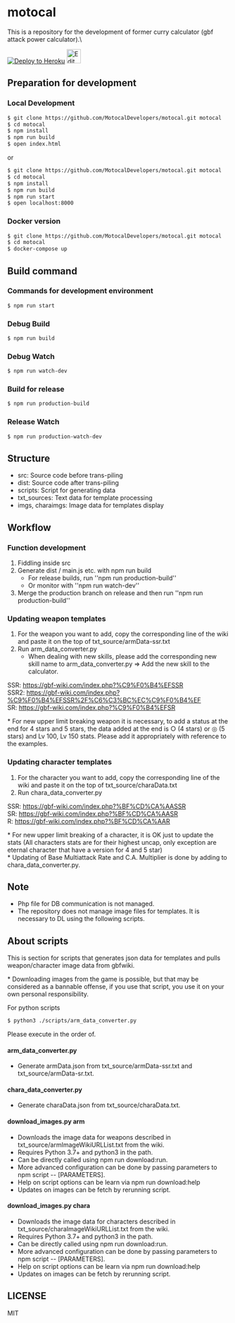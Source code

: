 # motocal
This is a repository for the development of former curry calculator (gbf attack power calculator).\

[![Deploy to Heroku](https://www.herokucdn.com/deploy/button.png)](https://www.heroku.com/deploy/?template=https://github.com/MotocalDevelopers/motocal)
[<img alt="Edit on CodeSandbox" src="https://codesandbox.io/static/img/play-codesandbox.svg" height="32" />](https://kei-gbf.github.io/codesandbox-button/redirect.html)

## Preparation for development

### Local Development
```sh
$ git clone https://github.com/MotocalDevelopers/motocal.git motocal
$ cd motocal
$ npm install
$ npm run build
$ open index.html
```
or
```sh
$ git clone https://github.com/MotocalDevelopers/motocal.git motocal
$ cd motocal
$ npm install
$ npm run build
$ npm run start
$ open localhost:8000
```
### Docker version
```sh
$ git clone https://github.com/MotocalDevelopers/motocal.git motocal
$ cd motocal
$ docker-compose up
```

## Build command
### Commands for development environment
```sh
$ npm run start
```

### Debug Build
```sh
$ npm run build
```
### Debug Watch
```sh
$ npm run watch-dev
```
### Build for release
```sh
$ npm run production-build
```
### Release Watch
```sh
$ npm run production-watch-dev
```

## Structure
- src: Source code before trans-piling
- dist: Source code after trans-piling
- scripts: Script for generating data
- txt_sources: Text data for template processing
- imgs, charaimgs: Image data for templates display

## Workflow
### Function development
1. Fiddling inside src
2. Generate dist / main.js etc. with npm run build
    - For release builds, run ''npm run production-build''
    - Or monitor with ''npm run watch-dev''
3. Merge the production branch on release and then run ''npm run production-build''

### Updating weapon templates
1. For the weapon you want to add, copy the corresponding line of the wiki and paste it on the top of txt_source/armData-ssr.txt
2. Run arm_data_converter.py
    - When dealing with new skills, please add the corresponding new skill name to arm_data_converter.py => Add the new skill to the calculator.
    
SSR: https://gbf-wiki.com/index.php?%C9%F0%B4%EFSSR  
SSR2: https://gbf-wiki.com/index.php?%C9%F0%B4%EFSSR%2F%C6%C3%BC%EC%C9%F0%B4%EF  
SR: https://gbf-wiki.com/index.php?%C9%F0%B4%EFSR  

\* For new upper limit breaking weapon it is necessary, to add a status at the end for 4 stars and 5 stars, the data added at the end is ○ (4 stars) or ◎ (5 stars) and Lv 100, Lv 150 stats. Please add it appropriately with reference to the examples.

### Updating character templates
1. For the character you want to add, copy the corresponding line of the wiki and paste it on the top of txt_source/charaData.txt
2. Run chara_data_converter.py

SSR: https://gbf-wiki.com/index.php?%BF%CD%CA%AASSR  
SR: https://gbf-wiki.com/index.php?%BF%CD%CA%AASR  
R: https://gbf-wiki.com/index.php?%BF%CD%CA%AAR  

\* For new upper limit breaking of a character, it is OK just to update the stats (All characters stats are for their highest uncap, only exception are eternal character that have a version for 4 and 5 star)  
\* Updating of Base Multiattack Rate and C.A. Multiplier is done by adding to chara\_data\_converter.py.

## Note
- Php file for DB communication is not managed.
- The repository does not manage image files for templates. It is necessary to DL using the following scripts.

## About scripts
This is section for scripts that generates json data for templates and pulls weapon/character image data from gbfwiki.

\* Downloading images from the game is possible, but that may be considered as a bannable offense, if you use that script, you use it on your own personal responsibility.

For python scripts
```sh
$ python3 ./scripts/arm_data_converter.py
```

Please execute in the order of.

#### arm\_data\_converter.py
- Generate armData.json from txt_source/armData-ssr.txt and txt_source/armData-sr.txt.

#### chara\_data\_converter.py
- Generate charaData.json from txt_source/charaData.txt.

#### download\_images.py arm
- Downloads the image data for weapons described in txt_source/armImageWikiURLList.txt from the wiki.
- Requires Python 3.7+ and python3 in the path.
- Can be directly called using npm run download:run.
- More advanced configuration can be done by passing parameters to npm script -- [PARAMETERS].
- Help on script options can be learn via npm run download:help
- Updates on images can be fetch by rerunning script.

#### download\_images.py chara
- Downloads the image data for characters described in txt_source/charaImageWikiURLList.txt from the wiki.
- Requires Python 3.7+ and python3 in the path.
- Can be directly called using npm run download:run.
- More advanced configuration can be done by passing parameters to npm script -- [PARAMETERS].
- Help on script options can be learn via npm run download:help
- Updates on images can be fetch by rerunning script.

## LICENSE
MIT
